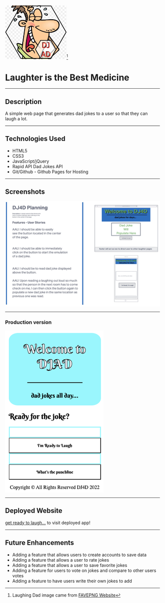<img src="assests/laughing-dad.jpg" alt="drawing" width="200"/>[^1] 
# Laughter is the Best Medicine 
***
## Description
A simple web page that generates dad jokes to a user so that they can laugh a lot.
***
## Technologies Used
- HTML5
- CSS3
- JavaScript/jQuery
- Rapid API Dad Jokes API
- Git/Github - Github Pages for Hosting
***
## Screenshots
![wireframe](assests/wireframe.jpg)
<br>
***
### Production version
![wireframe](assests/production.png)
***
## Deployed Website
[get ready to laugh...](https://krsnamara.github.io/dad-jokes-all-day/) to visit deployed app! 
***
## Future Enhancements
- Adding a feature that allows users to create accounts to save data
- Adding a feature that allows a user to rate jokes
- Adding a feature that allows a user to save favorite jokes
- Adding a feature for users to vote on jokes and compare to other users votes
- Adding a feature to have users write their own jokes to add


[^1]: Laughing Dad image came from [FAVEPNG Website](https://favpng.com/png_view/laughing-clipart-cartoon-royalty-free-laughter-clip-art-png/jeH9qJp5)
